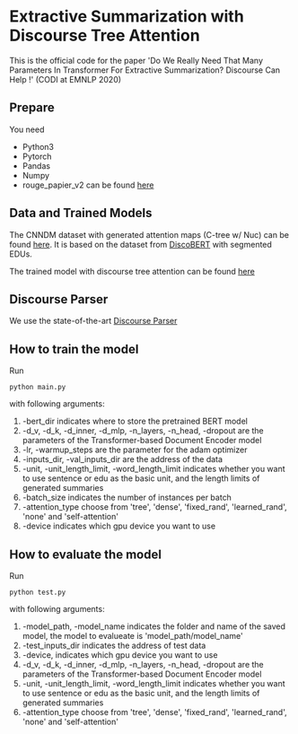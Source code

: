 # Extractive Summarization with Discourse Tree Attention
This is the official code for the paper 'Do We Really Need That Many Parameters In Transformer For Extractive Summarization? Discourse Can Help !' (CODI at EMNLP 2020)

## Prepare
You need 
- Python3
- Pytorch
- Pandas
- Numpy
- rouge_papier_v2 can be found [here](https://github.com/Wendy-Xiao/Extsumm_local_global_context/tree/master/rouge_papier_v2)

## Data and Trained Models
The CNNDM dataset with generated attention maps (C-tree w/ Nuc) can be found [here](https://drive.google.com/drive/folders/17UNXb7ls-t18OKN54HHM7YMksqawBtGa?usp=sharing). It is based on the dataset from [DiscoBERT](https://github.com/jiacheng-xu/DiscoBERT) with segmented EDUs.

The trained model with discourse tree attention can be found [here](https://drive.google.com/drive/folders/1Hg0IkE42YPyUZpufZXm6OOMsEdhoQSy3?usp=sharing)

## Discourse Parser
We use the state-of-the-art [Discourse Parser](https://github.com/yizhongw/StageDP)

## How to train the model
Run 
```
python main.py 
```
with following arguments:

1. -bert_dir indicates where to store the pretrained BERT model
2. -d_v, -d_k, -d_inner, -d_mlp, -n_layers, -n_head, -dropout are the parameters of the Transformer-based Document Encoder model
3. -lr, -warmup_steps are the parameter for the adam optimizer
4. -inputs_dir, -val_inputs_dir are the address of the data
5. -unit, -unit_length_limit, -word_length_limit indicates whether you want to use sentence or edu as the basic unit, and the length limits of generated summaries
6. -batch_size indicates the number of instances per batch
7. -attention_type choose from 'tree', 'dense', 'fixed_rand', 'learned_rand', 'none' and 'self-attention'
8. -device indicates which gpu device you want to use

## How to evaluate the model
Run 
```
python test.py
```
with following arguments:

1. -model_path, -model_name indicates the folder and name of the saved model, the model to evalueate is 'model_path/model_name'
2. -test_inputs_dir indicates the address of test data
3. -device, indicates which gpu device you want to use
4. -d_v, -d_k, -d_inner, -d_mlp, -n_layers, -n_head, -dropout are the parameters of the Transformer-based Document Encoder model
5. -unit, -unit_length_limit, -word_length_limit indicates whether you want to use sentence or edu as the basic unit, and the length limits of generated summaries
6. -attention_type choose from 'tree', 'dense', 'fixed_rand', 'learned_rand', 'none' and 'self-attention'

